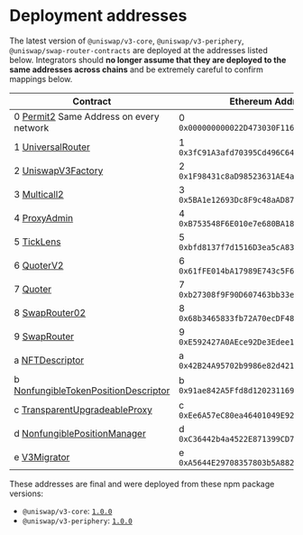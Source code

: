 # Deployment addresses

The latest version of `@uniswap/v3-core`, `@uniswap/v3-periphery`, `@uniswap/swap-router-contracts` are deployed at the addresses listed below. Integrators should **no longer assume that they are deployed to the same addresses across chains** and be extremely careful to confirm mappings below.

| Contract                                                                                                                                                       | Ethereum Addresses                             | Arbitrum Addresses                            | Optimism Addresses                            | Polygon Addresses                             | Base Addresses                                | BNB/BSC Addresses                             | AVAX Addresses                                | Celo Address                                  | Ethereum Sepolia                              |
| -------------------------------------------------------------------------------------------------------------------------------------------------------------- | ---------------------------------------------  | --------------------------------------------- | --------------------------------------------- | --------------------------------------------- | --------------------------------------------- | --------------------------------------------- | --------------------------------------------- | --------------------------------------------- | --------------------------------------------- |
| 0 [Permit2](https://github.com/Uniswap/permit2/blob/main/src/Permit2.sol)                                                  Same Address on every network       |0 `0x000000000022D473030F116dDEE9F6B43aC78BA3`  |0 `0x000000000022D473030F116dDEE9F6B43aC78BA3` |0 `0x000000000022D473030F116dDEE9F6B43aC78BA3` |0 `0x000000000022D473030F116dDEE9F6B43aC78BA3` |0 `0x000000000022D473030F116dDEE9F6B43aC78BA3` |0 `0x000000000022D473030F116dDEE9F6B43aC78BA3` |0 `0x000000000022D473030F116dDEE9F6B43aC78BA3` |0 `0x000000000022D473030F116dDEE9F6B43aC78BA3` |0 `0x000000000022D473030F116dDEE9F6B43aC78BA3` |
| 1 [UniversalRouter](https://github.com/Uniswap/universal-router/blob/main/contracts/UniversalRouter.sol)                                                       |1 `0x3fC91A3afd70395Cd496C647d5a6CC9D4B2b7FAD`  |1 `0x3fC91A3afd70395Cd496C647d5a6CC9D4B2b7FAD` |1 `0x3fC91A3afd70395Cd496C647d5a6CC9D4B2b7FAD` |1 `0x3fC91A3afd70395Cd496C647d5a6CC9D4B2b7FAD` |1 `0xeC8B0F7Ffe3ae75d7FfAb09429e3675bb63503e4` |1 `0x3fC91A3afd70395Cd496C647d5a6CC9D4B2b7FAD` |1 `0x3fC91A3afd70395Cd496C647d5a6CC9D4B2b7FAD` |1 `0x3fC91A3afd70395Cd496C647d5a6CC9D4B2b7FAD` |1 `0x3fC91A3afd70395Cd496C647d5a6CC9D4B2b7FAD` |
| 2 [UniswapV3Factory](https://github.com/Uniswap/uniswap-v3-core/blob/v1.0.0/contracts/UniswapV3Factory.sol)                                                    |2 `0x1F98431c8aD98523631AE4a59f267346ea31F984`  |2 `0x1F98431c8aD98523631AE4a59f267346ea31F984` |2 `0x1F98431c8aD98523631AE4a59f267346ea31F984` |2 `0x643770E279d5D0733F21d6DC03A8efbABf3255B4` |2 `0x33128a8fC17869897dcE68Ed026d694621f6FDfD` |2 `0xdB1d10011AD0Ff90774D0C6Bb92e5C5c8b4461F7` |2 `0x740b1c1de25031C31FF4fC9A62f554A55cdC1baD` |2 `0xAfE208a311B21f13EF87E33A90049fC17A7acDEc` |2 `0x0227628f3F023bb0B980b67D528571c95c6DaC1c` |
| 3 [Multicall2](https://etherscan.io/address/0x5BA1e12693Dc8F9c48aAD8770482f4739bEeD696#code)                                                                   |3 `0x5BA1e12693Dc8F9c48aAD8770482f4739bEeD696`  |3 `                                          ` |3 `                                          ` |3 `                                          ` |3 `0x091e99cb1C49331a94dD62755D168E941AbD0693` |3 `0x963Df249eD09c358A4819E39d9Cd5736c3087184` |3 `0x0139141Cd4Ee88dF3Cdb65881D411bAE271Ef0C2` |3 `0x633987602DE5C4F337e3DbF265303A1080324204` |3 `0xD7F33bCdb21b359c8ee6F0251d30E94832baAd07` |
| 4 [ProxyAdmin](https://github.com/OpenZeppelin/openzeppelin-contracts/blob/v3.4.1-solc-0.7-2/contracts/proxy/ProxyAdmin.sol)                                   |4 `0xB753548F6E010e7e680BA186F9Ca1BdAB2E90cf2`  |4 `                                          ` |4 `                                          ` |4 `                                          ` |4 `                                          ` |4 `                                          ` |4 `                                          ` |4 `0xc1b262Dd7643D4B7cA9e51631bBd900a564BF49A` |4 `                                          ` |
| 5 [TickLens](https://github.com/Uniswap/uniswap-v3-periphery/blob/v1.0.0/contracts/lens/TickLens.sol)                                                          |5 `0xbfd8137f7d1516D3ea5cA83523914859ec47F573`  |5 `0xbfd8137f7d1516D3ea5cA83523914859ec47F573` |5 `0xbfd8137f7d1516D3ea5cA83523914859ec47F573` |5 `0xbfd8137f7d1516D3ea5cA83523914859ec47F573` |5 `0x0CdeE061c75D43c82520eD998C23ac2991c9ac6d` |5 `0xD9270014D396281579760619CCf4c3af0501A47C` |5 `0xEB9fFC8bf81b4fFd11fb6A63a6B0f098c6e21950` |5 `0x5f115D9113F88e0a0Db1b5033D90D4a9690AcD3D` |5 `0xd7f33bcdb21b359c8ee6f0251d30e94832baad07` |
| 6 [QuoterV2](https://github.com/Uniswap/v3-periphery/blob/697c2474757ea89fec12a4e6db16a574fe259610/contracts/interfaces/IQuoterV2.sol#L5)                      |6 `0x61fFE014bA17989E743c5F6cB21bF9697530B21e`  |6 `0x61fFE014bA17989E743c5F6cB21bF9697530B21e` |6 `0x61fFE014bA17989E743c5F6cB21bF9697530B21e` |6 `0x61fFE014bA17989E743c5F6cB21bF9697530B21e` |6 `0x3d4e44Eb1374240CE5F1B871ab261CD16335B76a` |6 `0x78D78E420Da98ad378D7799bE8f4AF69033EB077` |6 `0xbe0F5544EC67e9B3b2D979aaA43f18Fd87E6257F` |6 `0x82825d0554fA07f7FC52Ab63c961F330fdEFa8E8` |6 `0xEd1f6473345F45b75F8179591dd5bA1888cf2FB3` |
| 7 [Quoter](https://github.com/Uniswap/uniswap-v3-periphery/blob/v1.0.0/contracts/lens/Quoter.sol)                                                              |7 `0xb27308f9F90D607463bb33eA1BeBb41C27CE5AB6`  |7 `0xb27308f9F90D607463bb33eA1BeBb41C27CE5AB6` |7 `0xb27308f9F90D607463bb33eA1BeBb41C27CE5AB6` |7 `0xb27308f9F90D607463bb33eA1BeBb41C27CE5AB6` |7 `                                          ` |7 `                                          ` |7 `                                          ` |7 `0x82825d0554fA07f7FC52Ab63c961F330fdEFa8E8` |7 `                                          ` |
| 8 [SwapRouter02](https://github.com/Uniswap/swap-router-contracts/blob/550c0f20373a487996fcc957075377b67af9df07/contracts/SwapRouter02.sol)                    |8 `0x68b3465833fb72A70ecDF485E0e4C7bD8665Fc45`  |8 `0x68b3465833fb72A70ecDF485E0e4C7bD8665Fc45` |8 `0x68b3465833fb72A70ecDF485E0e4C7bD8665Fc45` |8 `0x68b3465833fb72A70ecDF485E0e4C7bD8665Fc45` |8 `0x2626664c2603336E57B271c5C0b26F421741e481` |8 `0xB971eF87ede563556b2ED4b1C0b0019111Dd85d2` |8 `0xbb00FF08d01D300023C629E8fFfFcb65A5a578cE` |8 `0x5615cdab10dc425a742d643d949a7f474c01abc4` |8 `0x3bFA4769FB09eefC5a80d6E87c3B9C650f7Ae48E` |
| 9 [SwapRouter](https://github.com/Uniswap/uniswap-v3-periphery/blob/v1.0.0/contracts/SwapRouter.sol)                                                           |9 `0xE592427A0AEce92De3Edee1F18E0157C05861564`  |9 `0xE592427A0AEce92De3Edee1F18E0157C05861564` |9 `0xE592427A0AEce92De3Edee1F18E0157C05861564` |9 `0xE592427A0AEce92De3Edee1F18E0157C05861564` |9 `                                          ` |9 `                                          ` |9 `                                          ` |9 `                                          ` |9 `                                          ` |
| a [NFTDescriptor](https://github.com/Uniswap/uniswap-v3-periphery/blob/v1.0.0/contracts/libraries/NFTDescriptor.sol)                                           |a `0x42B24A95702b9986e82d421cC3568932790A48Ec`  |a `                                          ` |a `                                          ` |a `                                          ` |a `                                          ` |a `                                          ` |a `                                          ` |a `0xa9Fd765d85938D278cb0b108DbE4BF7186831186` |a `                                          ` |
| b [NonfungibleTokenPositionDescriptor](https://github.com/Uniswap/uniswap-v3-periphery/blob/v1.0.0/contracts/NonfungibleTokenPositionDescriptor.sol)           |b `0x91ae842A5Ffd8d12023116943e72A606179294f3`  |b `                                          ` |b `                                          ` |b `                                          ` |b `                                          ` |b `                                          ` |b `                                          ` |b `0x644023b316bB65175C347DE903B60a756F6dd554` |b `                                          ` |
| c [TransparentUpgradeableProxy](https://github.com/OpenZeppelin/openzeppelin-contracts/blob/v3.4.1-solc-0.7-2/contracts/proxy/TransparentUpgradeableProxy.sol) |c `0xEe6A57eC80ea46401049E92587E52f5Ec1c24785`  |c `                                          ` |c `                                          ` |c `                                          ` |c `                                          ` |c `                                          ` |c `                                          ` |c `0x505B43c452AA4443e0a6B84bb37771494633Fde9` |c `                                          ` |
| d [NonfungiblePositionManager](https://github.com/Uniswap/uniswap-v3-periphery/blob/v1.0.0/contracts/NonfungiblePositionManager.sol)                           |d `0xC36442b4a4522E871399CD717aBDD847Ab11FE88`  |d `0xC36442b4a4522E871399CD717aBDD847Ab11FE88` |d `0xC36442b4a4522E871399CD717aBDD847Ab11FE88` |d `0xC36442b4a4522E871399CD717aBDD847Ab11FE88` |d `0x03a520b32C04BF3bEEf7BEb72E919cf822Ed34f1` |d `0x7b8A01B39D58278b5DE7e48c8449c9f4F5170613` |d `0x655C406EBFa14EE2006250925e54ec43AD184f8B` |d `0x3d79EdAaBC0EaB6F08ED885C05Fc0B014290D95A` |d `0x1238536071E1c677A632429e3655c799b22cDA52` |
| e [V3Migrator](https://github.com/Uniswap/uniswap-v3-periphery/blob/v1.0.0/contracts/V3Migrator.sol)                                                           |e `0xA5644E29708357803b5A882D272c41cC0dF92B34`  |e `0xA5644E29708357803b5A882D272c41cC0dF92B34` |e `0xA5644E29708357803b5A882D272c41cC0dF92B34` |e `0xA5644E29708357803b5A882D272c41cC0dF92B34` |e `0x23cF10b1ee3AdfCA73B0eF17C07F7577e7ACd2d7` |e `0x32681814957e0C13117ddc0c2aba232b5c9e760f` |e `0x44f5f1f5E452ea8d29C890E8F6e893fC0f1f0f97` |e `0x3cFd4d48EDfDCC53D3f173F596f621064614C582` |e `0xd7f33bcdb21b359c8ee6f0251d30e94832baad07` |

These addresses are final and were deployed from these npm package versions:

- `@uniswap/v3-core`: [`1.0.0`](https://github.com/Uniswap/uniswap-v3-core/tree/v1.0.0)
- `@uniswap/v3-periphery`: [`1.0.0`](https://github.com/Uniswap/uniswap-v3-periphery/tree/v1.0.0)


